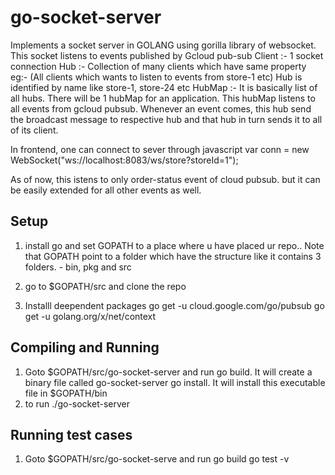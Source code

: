 
# go-socket-server
Implements a socket server in GOLANG using gorilla library of websocket. This socket listens to events published by Gcloud pub-sub
Client :- 1 socket connection
Hub :- Collection of many clients which have same property eg:- (All clients which wants to listen to events from store-1 etc)
	Hub is identified by name like store-1, store-24 etc
HubMap :- It is basically list of all hubs. There will be 1 hubMap for an application. This hubMap listens to all events from gcloud pubsub.
	Whenever an event comes, this hub send the broadcast message to respective hub and that hub in turn sends it to all of its client.

In frontend, one can connect to sever through javascript
	var conn = new WebSocket("ws://localhost:8083/ws/store?storeId=1");

As of now, this istens to only order-status event of cloud pubsub. but it can be easily extended for all other events as well.



Setup
-----------
1) install go and set GOPATH to a place where u have placed ur repo.. Note that GOPATH point to a folder which have the structure like it contains 3 folders. - bin, pkg and src

2) go to $GOPATH/src and clone the repo

3) Installl deependent packages
	go get -u cloud.google.com/go/pubsub
	go get -u golang.org/x/net/context

Compiling and Running
----------------------

1) Goto $GOPATH/src/go-socket-server 
	and run go build. It will create a binary file called go-socket-server
		go install. It will install this executable file in $GOPATH/bin
2) to run ./go-socket-server


Running test cases
-----------------------
1) Goto $GOPATH/src/go-socket-serve
	and run go build
		go test -v



